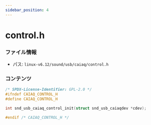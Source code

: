 ```yaml
---
sidebar_position: 4
---
```

# control.h

### ファイル情報

- パス: `linux-v6.12/sound/usb/caiaq/control.h`

### コンテンツ

```h
/* SPDX-License-Identifier: GPL-2.0 */
#ifndef CAIAQ_CONTROL_H
#define CAIAQ_CONTROL_H

int snd_usb_caiaq_control_init(struct snd_usb_caiaqdev *cdev);

#endif /* CAIAQ_CONTROL_H */

```
